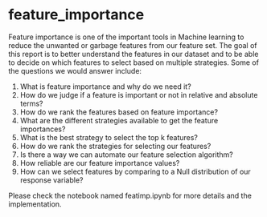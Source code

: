 # feature_importance
Feature importance is one of the important tools in Machine learning to reduce the unwanted or garbage features from our feature set. The goal of this report is to better understand the features in our dataset and to be able to decide on which features to select based on multiple strategies. Some of the questions we would answer include:

1. What is feature importance and why do we need it?
2. How do we judge if a feature is important or not in relative and absolute terms?
3. How do we rank the features based on feature importance?
4. What are the different strategies available to get the feature importances?
5. What is the best strategy to select the top k features?
6. How do we rank the strategies for selecting our features?
7. Is there a way we can automate our feature selection algorithm?
8. How reliable are our feature importance values?
9. How can we select features by comparing to a Null distribution of our response variable?

Please check the notebook named featimp.ipynb for more details and the implementation.
